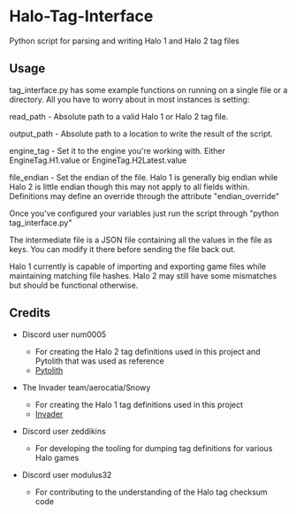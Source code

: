 # Halo-Tag-Interface
Python script for parsing and writing Halo 1 and Halo 2 tag files

## Usage
tag_interface.py has some example functions on running on a single file or a directory. All you have to worry about in most instances is setting:

read_path - Absolute path to a valid Halo 1 or Halo 2 tag file.

output_path - Absolute path to a location to write the result of the script.

engine_tag - Set it to the engine you're working with. Either EngineTag.H1.value or EngineTag.H2Latest.value

file_endian - Set the endian of the file. Halo 1 is generally big endian while Halo 2 is little endian though this may not apply to all fields within. Definitions may define an override through the attribute "endian_override"

Once you've configured your variables just run the script through "python tag_interface.py"

The intermediate file is a JSON file containing all the values in the file as keys. You can modify it there before sending the file back out.

Halo 1 currently is capable of importing and exporting game files while maintaining matching file hashes. Halo 2 may still have some mismatches but should be functional otherwise.

## Credits

 * Discord user num0005
   * For creating the Halo 2 tag definitions used in this project and Pytolith that was used as reference
   * [Pytolith](https://github.com/num0005/Pytolith)

 * The Invader team/aerocatia/Snowy
   * For creating the Halo 1 tag definitions used in this project
   * [Invader](https://github.com/SnowyMouse/invader)

 * Discord user zeddikins
   * For developing the tooling for dumping tag definitions for various Halo games

 * Discord user modulus32
   * For contributing to the understanding of the Halo tag checksum code